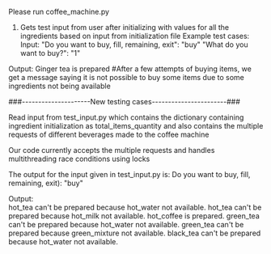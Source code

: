  Please run coffee_machine.py 
 1. Gets test input from user after initializing with values for all the ingredients based on input from initialization file
 Example test cases:
 Input:
 "Do you want to buy, fill, remaining, exit": "buy"
 "What do you want to buy?": "1"

 Output:
 Ginger tea is prepared
 #After a few attempts of buying items, we get a message saying it is not possible to buy some items due to some ingredients not being available

###---------------------New testing cases-----------------------###

Read input from test_input.py which contains the dictionary containing ingredient initialization as total_items_quantity
and also contains the multiple requests of different beverages made to the coffee machine

Our code currently accepts the multiple requests and handles multithreading race conditions using locks

The output for the input given in test_input.py is:
Do you want to buy, fill, remaining, exit):
"buy"

Output:  
hot_tea can't be prepared because hot_water not available. 
hot_tea can't be prepared because hot_milk not available. 
hot_coffee is prepared. 
green_tea can't be prepared because hot_water not available. 
green_tea can't be prepared because green_mixture not available. 
black_tea can't be prepared because hot_water not available. 

